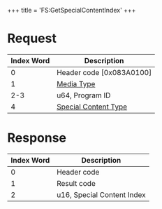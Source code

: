 +++
title = 'FS:GetSpecialContentIndex'
+++

# Request

| Index Word | Description                                                               |
|------------|---------------------------------------------------------------------------|
| 0          | Header code \[0x083A0100\]                                                |
| 1          | [Media Type](Filesystem_services#MediaType "wikilink")                    |
| 2-3        | u64, Program ID                                                           |
| 4          | [Special Content Type](Filesystem_services#SpecialContentType "wikilink") |

# Response

| Index Word | Description                |
|------------|----------------------------|
| 0          | Header code                |
| 1          | Result code                |
| 2          | u16, Special Content Index |